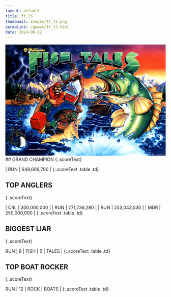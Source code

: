 ```yaml
---
layout: default
title: ft_l5
thumbnail: images/ft_l5.png
permalink: /games/ft_l5.html
date: 2024-08-12
---
```


<img src="../images/ft_l5.png" class="gameThumbnail img-fluid mx-auto align-middle">
## GRAND CHAMPION
{:.scoreText}

| RUN | 648,606,790 | 
{:.scoreText .table .td}

## TOP ANGLERS
{:.scoreText}

| CRL | 300,000,000 | 
| RUN | 271,736,280 | 
| RUN | 253,043,530 | 
| MDR | 250,000,000 | 
{:.scoreText .table .td}

## BIGGEST LIAR
{:.scoreText}

RUN
| 8 | FISH | 5 | TALES | 
{:.scoreText .table .td}

## TOP BOAT ROCKER
{:.scoreText}

RUN
| 12 | ROCK | BOATS | 
{:.scoreText .table .td}
